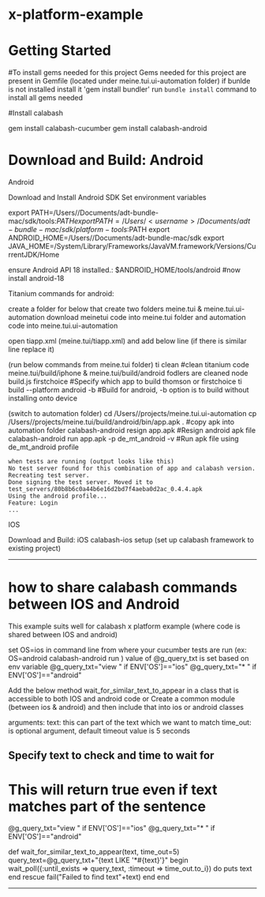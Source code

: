 x-platform-example
==================

Getting Started
===============

#To install gems needed for this project
Gems needed for this project are present in Gemfile (located under meine.tui.ui-automation folder)
if bunlde is not installed install it 'gem install bundler'
run `bundle install` command to install all gems needed


#Install calabash

gem install calabash-cucumber
gem install calabash-android

# Download and Build: Android


Android

Download and Install Android SDK
Set environment variables

export PATH=/Users/<username>/Documents/adt-bundle-mac/sdk/tools:$PATH
export PATH=/Users/<username>/Documents/adt-bundle-mac/sdk/platform-tools:$PATH
export ANDROID_HOME=/Users/<username>/Documents/adt-bundle-mac/sdk
export JAVA_HOME=/System/Library/Frameworks/JavaVM.framework/Versions/CurrentJDK/Home

ensure Android API 18 installed.:
    $ANDROID_HOME/tools/android #now install android-18

 Titanium commands for android:

create a folder for below that create two folders meine.tui & meine.tui.ui-automation
download meinetui code into meine.tui folder and automation code into meine.tui.ui-automation


open tiapp.xml (meine.tui/tiapp.xml) and add below line (if there is similar line replace it)
 <uses-sdk android:minSdkVersion="10" android:targetSdkVersion="14"/>

(run below commands from meine.tui folder)
ti clean 						#clean titanium code meine.tui/build/iphone & meine.tui/build/android fodlers are cleaned
node build.js firstchoice  		#Specify which app to build thomson or firstchoice
ti build --platform android -b  #Build for android, -b option is to build without installing onto device

(switch to automation folder)
cd /Users/<username>/projects/meine.tui.ui-automation
cp /Users/<username>/projects/meine.tui/build/android/bin/app.apk . #copy apk into automation folder
calabash-android resign app.apk  									#Resign android apk file
calabash-android  run app.apk -p de_mt_android -v					#Run apk file using de_mt_android profile

    when tests are running (output looks like this)
    No test server found for this combination of app and calabash version. Recreating test server.
    Done signing the test server. Moved it to test_servers/80b8b6c0a44b6e16d2bd7f4aeba0d2ac_0.4.4.apk
    Using the android profile...
    Feature: Login
    ...

IOS

Download and Build: iOS
    calabash-ios setup (set up calabash framework to existing project)





-------------------------------------------------------------------------------
how to share calabash commands between IOS and Android
===============
This example suits well for calabash x platform example (where code is shared between IOS and android)

set OS=ios in command line from where your cucumber tests are run (ex: OS=android calabash-android run <apkfile> )
value of @g_query_txt  is set based on env variable
@g_query_txt="view " if ENV['OS']=="ios"
@g_query_txt="* " if ENV['OS']=="android"


  Add the below method wait_for_similar_text_to_appear in a class that is accessible to both IOS and android code
or
  Create a common module (between ios & android) and then include that into ios or android classes

arguments:
  text: this can part of the text which we want to match
  time_out: is optional argument, default timeout value is 5 seconds

## Specify text to check and time to wait for
# This will return true even if text matches part of the sentence
@g_query_txt="view " if ENV['OS']=="ios"
@g_query_txt="* " if ENV['OS']=="android"

def wait_for_similar_text_to_appear(text, time_out=5)
  query_text=@g_query_txt+"{text LIKE '*#{text}'}"
  begin
    wait_poll({:until_exists => query_text, :timeout => time_out.to_i}) do
      puts text
    end
  rescue
    fail("Failed to find text"+text)
  end
end

-------------------------------------------------------------------------------
